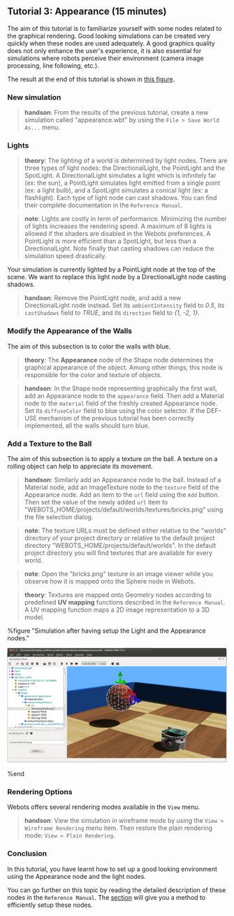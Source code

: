 ## Tutorial 3: Appearance (15 minutes)

The aim of this tutorial is to familiarize yourself with some nodes related to
the graphical rendering. Good looking simulations can be created very quickly
when these nodes are used adequately. A good graphics quality does not only
enhance the user's experience, it is also essential for simulations where robots
perceive their environment (camera image processing, line following, etc.).

The result at the end of this tutorial is shown in [this
figure](#simulation-after-having-setup-the-light-and-the-appearance-nodes).

### New simulation

> **handson**:
From the results of the previous tutorial, create a new simulation called
"appearance.wbt" by using the `File > Save World As...` menu.

### Lights

> **theory**:
The lighting of a world is determined by light nodes. There are three types of
light nodes: the DirectionalLight, the PointLight and the SpotLight. A
DirectionalLight simulates a light which is infinitely far (ex: the sun), a
PointLight simulates light emitted from a single point (ex: a light bulb), and a
SpotLight simulates a conical light (ex: a flashlight). Each type of light node
can cast shadows. You can find their complete documentation in the `Reference
Manual`.

<!-- -->

> **note**:
Lights are costly in term of performance. Minimizing the number of lights
increases the rendering speed. A maximum of 8 lights is allowed if the shaders
are disabled in the Webots preferences. A PointLight is more efficient than a
SpotLight, but less than a DirectionalLight. Note finally that casting shadows
can reduce the simulation speed drastically.

Your simulation is currently lighted by a PointLight node at the top of the
scene. We want to replace this light node by a DirectionalLight node casting
shadows.

> **handson**:
Remove the PointLight node, and add a new DirectionalLight node instead. Set its
`ambientIntensity` field to *0.5*, its `castShadows` field to *TRUE*, and its
`direction` field to *{1, -2, 1}*.

### Modify the Appearance of the Walls

The aim of this subsection is to color the walls with blue.

> **theory**:
The **Appearance** node of the Shape node determines the graphical appearance of
the object. Among other things, this node is responsible for the color and
texture of objects.

<!-- -->

> **handson**:
In the Shape node representing graphically the first wall, add an Appearance
node to the `appearance` field. Then add a Material node to the `material` field
of the freshly created Appearance node. Set its `diffuseColor` field to blue
using the color selector. If the DEF-USE mechanism of the previous tutorial has
been correctly implemented, all the walls should turn blue.

### Add a Texture to the Ball

The aim of this subsection is to apply a texture on the ball. A texture on a
rolling object can help to appreciate its movement.

> **handson**:
Similarly add an Appearance node to the ball. Instead of a Material node, add an
ImageTexture node to the `texture` field of the Appearance node. Add an item to
the `url` field using the `Add` button. Then set the value of the newly added
`url` item to "WEBOTS\_HOME/projects/default/worlds/textures/bricks.png" using
the file selection dialog.

<!-- -->

> **note**:
The texture URLs must be defined either relative to the "worlds" directory of
your project directory or relative to the default project directory
"WEBOTS\_HOME/projects/default/worlds". In the default project directory you
will find textures that are available for every world.

<!-- -->

> **note**:
Open the "bricks.png" texture in an image viewer while you observe how it is
mapped onto the Sphere node in Webots.

<!-- -->

> **theory**:
Textures are mapped onto Geometry nodes according to predefined **UV mapping**
functions described in the `Reference Manual`. A UV mapping function maps a 2D
image representation to a 3D model.

%figure "Simulation after having setup the Light and the Appearance nodes."

![tutorial_appearance.png](images/tutorial_appearance.png)

%end

### Rendering Options

Webots offers several rendering modes available in the `View` menu.

> **handson**:
View the simulation in wireframe mode by using the `View > Wireframe Rendering`
menu item. Then restore the plain rendering mode: `View > Plain Rendering`.

### Conclusion

In this tutorial, you have learnt how to set up a good looking environment using
the Appearance node and the light nodes.

You can go further on this topic by reading the detailed description of these
nodes in the `Reference Manual`. The
[section](modeling.md#how-to-get-a-realisitc-and-efficient-rendering) will give
you a method to efficiently setup these nodes.

